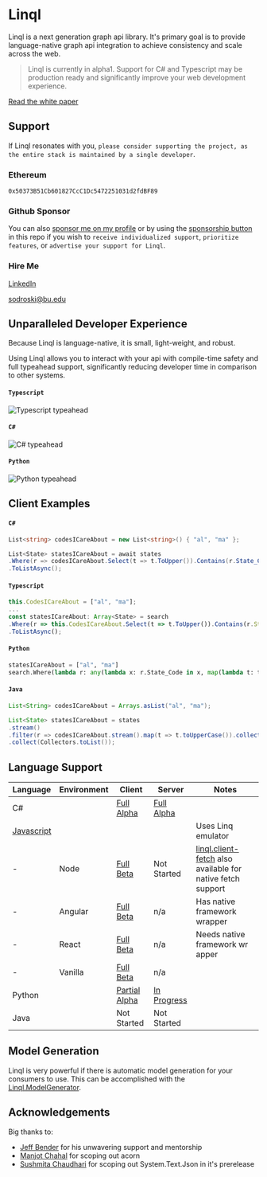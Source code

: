 # Linql

Linql is a next generation graph api library.  It's primary goal is to provide language-native graph api integration to achieve consistency and scale across the web. 

> Linql is currently in alpha1.  Support for C# and Typescript may be production ready and significantly improve your web development experience. 

[Read the white paper](./WhitePaper.md)  

## Support

If Linql resonates with you, `please consider supporting the project, as the entire stack is maintained by a single developer`.  

### Ethereum

```
0x50373B51Cb601827CcC1Dc5472251031d2fdBF89
```

### Github Sponsor
You can also [sponsor me on my profile](https://github.com/TheKrisSodroski) or by using the [sponsorship button](https://github.com/sponsors/TheKrisSodroski) in this repo if you wish to `receive individualized support`, `prioritize features`, or `advertise your support for Linql`. 

### Hire Me

[LinkedIn](https://www.linkedin.com/in/kris-sodroski-60001480/)

[sodroski@bu.edu](mailto:sodroski@bu.edu)

## Unparalleled Developer Experience 

Because Linql is language-native, it is small, light-weight, and robust.  

Using Linql allows you to interact with your api with compile-time safety and full typeahead support, significantly reducing developer time in comparison to other systems.

#### **`Typescript`**

![Typescript typeahead](./assets/typeahead.ts.gif)

#### **`C#`**

![C# typeahead](./assets/typeahead.csharp.gif)

#### **`Python`**

![Python typeahead](./assets/typeahead.python.gif)
## Client Examples

#### **`C#`**
```cs 
List<string> codesICareAbout = new List<string>() { "al", "ma" };

List<State> statesICareAbout = await states
.Where(r => codesICareAbout.Select(t => t.ToUpper()).Contains(r.State_Code))
.ToListAsync();
```

#### **`Typescript`**
```typescript
this.CodesICareAbout = ["al", "ma"];
...
const statesICareAbout: Array<State> = search
.Where(r => this.CodesICareAbout.Select(t => t.ToUpper()).Contains(r.State_Code!))
.ToListAsync();

```

#### **`Python`**
```python
statesICareAbout = ["al", "ma"]
search.Where(lambda r: any(lambda x: r.State_Code in x, map(lambda t: t.upper(), statesICareAbout))).ToListAsync()
```

#### **`Java`**
```java
List<String> codesICareAbout = Arrays.asList("al", "ma");

List<State> statesICareAbout = states
.stream()
.filter(r => codesICareAbout.stream().map(t => t.toUpperCase()).collect(Collectors.toList()).contains(r))
.collect(Collectors.toList());
```

## Language Support

| Language                                                    | Environment | Client                                                                       | Server                                                         | Notes                                                                                                                    |
| ----------------------------------------------------------- | ----------- | ---------------------------------------------------------------------------- | -------------------------------------------------------------- | ------------------------------------------------------------------------------------------------------------------------ |
| C#                                                          |             | [Full Alpha](https://github.com/LinqlLang/CSharp.Linql.Client)               | [Full Alpha](https://github.com/LinqlLang/CSharp.Linql.Server) |
| [Javascript](https://github.com/LinqlLang/Linql.Typescript) |             |                                                                              |                                                                | Uses Linq emulator                                                                                                       |
| -                                                           | Node        | [Full Beta](https://github.com/LinqlLang/typescript.linql.client-node-fetch) | Not Started                                                    | [linql.client-fetch](https://github.com/LinqlLang/typescript.linql.client-fetch) also available for native fetch support |
| -                                                           | Angular     | [Full Beta](https://github.com/LinqlLang/typescript.linql.client-angular)    | n/a                                                            | Has native framework wrapper                                                                                             |
| -                                                           | React       | [Full Beta](https://github.com/LinqlLang/typescript.linql.client-fetch)      | n/a                                                            | Needs native framework wr apper                                                                                          |
| -                                                           | Vanilla     | [Full Beta](https://github.com/LinqlLang/typescript.linql.client-fetch)      | n/a                                                            |
| Python                                                      |             | [Partial Alpha](https://github.com/LinqlLang/Linql.Python)                   | [In Progress](https://github.com/LinqlLang/Linql.Python)       |                                                                                                                          |
| Java                                                        |             | Not Started                                                                  | Not Started                                                    |

## Model Generation 

Linql is very powerful if there is automatic model generation for your consumers to use.  This can be accomplished with the [Linql.ModelGenerator](https://github.com/TheKrisSodroski/Linql.ModelGenerator).

## Acknowledgements 

Big thanks to: 
- [Jeff Bender](https://github.com/jeffbender) for his unwavering support and mentorship
- [Manjot Chahal](https://www.linkedin.com/in/manjot-chahal-96740198/) for scoping out acorn
- [Sushmita Chaudhari](https://www.linkedin.com/in/sushmitachaudhari/) for scoping out System.Text.Json in it's prerelease 
